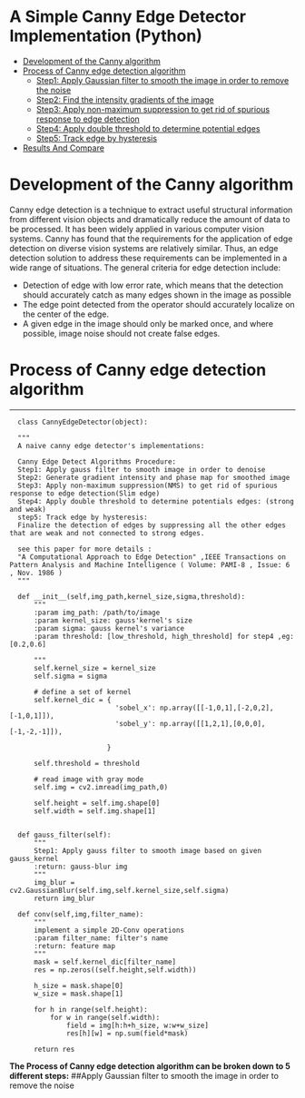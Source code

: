# A Simple Canny Edge Detector Implementation (Python)
* [Development of the Canny algorithm](#development-of-the-canny-algorithm)
* [Process of Canny edge detection algorithm](#process-of-canny-edge-detection-algorithm)
	* [Step1: Apply Gaussian filter to smooth the image in order to remove the noise](#apply-gaussian-filter-to-smooth-the-image-in-order-to-remove-the-noise)
	* [Step2: Find the intensity gradients of the image](#find-the-intensity-gradients-of-the-image)
	* [Step3: Apply non-maximum suppression to get rid of spurious response to edge detection](#apply-non-maximum-suppression-to-get-rid-of-spurious-response-to-edge-detection)
	* [Step4: Apply double threshold to determine potential edges](#apply-double-threshold-to-determine-potential-edges)
	* [Step5: Track edge by hysteresis](#track-edge-by-hysteresis)
* [Results And Compare](#compare-with-ground-truth-and-opencv-Bulit-in-algorithm)

# Development of the Canny algorithm  
Canny edge detection is a technique to extract useful structural information from different vision objects and dramatically reduce the amount of data to be processed. It has been widely applied in various computer vision systems. Canny has found that the requirements for the application of edge detection on diverse vision systems are relatively similar. Thus, an edge detection solution to address these requirements can be implemented in a wide range of situations. The general criteria for edge detection include:  
  
* Detection of edge with low error rate, which means that the detection should accurately catch as many edges shown in the image as possible  
* The edge point detected from the operator should accurately localize on the center of the edge. 
* A given edge in the image should only be marked once, and where possible, image noise should not create false edges. 

# Process of Canny edge detection algorithm
****  
  ```
    class CannyEdgeDetector(object):

    """
    A naive canny edge detector's implementations:

    Canny Edge Detect Algorithms Procedure:
    Step1: Apply gauss filter to smooth image in order to denoise
    Step2: Generate gradient intensity and phase map for smoothed image
    Step3: Apply non-maximum suppression(NMS) to get rid of spurious response to edge detection(Slim edge)
    Step4: Apply double threshold to determine potentials edges: (strong and weak)
    step5: Track edge by hysteresis:
    Finalize the detection of edges by suppressing all the other edges that are weak and not connected to strong edges.

    see this paper for more details :
    "A Computational Approach to Edge Detection" ,IEEE Transactions on Pattern Analysis and Machine Intelligence ( Volume: PAMI-8 , Issue: 6 , Nov. 1986 )
    """

    def __init__(self,img_path,kernel_size,sigma,threshold):
        """
        :param img_path: /path/to/image
        :param kernel_size: gauss'kernel's size
        :param sigma: gauss kernel's variance
        :param threshold: [low_threshold, high_threshold] for step4 ,eg:[0.2,0.6]

        """
        self.kernel_size = kernel_size
        self.sigma = sigma

        # define a set of kernel
        self.kernel_dic = {
                            'sobel_x': np.array([[-1,0,1],[-2,0,2],[-1,0,1]]),
                            'sobel_y': np.array([[1,2,1],[0,0,0],[-1,-2,-1]]),

                          }

        self.threshold = threshold

        # read image with gray mode
        self.img = cv2.imread(img_path,0)

        self.height = self.img.shape[0]
        self.width = self.img.shape[1]


    def gauss_filter(self):
        """
        Step1: Apply gauss filter to smooth image based on given gauss_kernel
        :return: gauss-blur img
        """
        img_blur = cv2.GaussianBlur(self.img,self.kernel_size,self.sigma)
        return img_blur

    def conv(self,img,filter_name):
        """
        implement a simple 2D-Conv operations
        :param filter_name: filter's name
        :return: feature map
        """
        mask = self.kernel_dic[filter_name]
        res = np.zeros((self.height,self.width))

        h_size = mask.shape[0]
        w_size = mask.shape[1]

        for h in range(self.height):
            for w in range(self.width):
                field = img[h:h+h_size, w:w+w_size]
                res[h][w] = np.sum(field*mask)

        return res
```





**The Process of Canny edge detection algorithm can be broken down to 5 different steps:**
##Apply Gaussian filter to smooth the image in order to remove the noise






